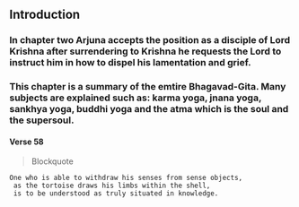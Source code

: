 

## Introduction
### In chapter two Arjuna accepts the position as a disciple of Lord Krishna after surrendering to Krishna he requests the Lord to instruct him in how to dispel his lamentation and grief. 

### This chapter is a summary of the emtire Bhagavad-Gita. Many subjects are explained such as: karma yoga, jnana yoga, sankhya yoga, buddhi yoga and the atma which is the soul and the supersoul.

#### Verse 58

> Blockquote

    One who is able to withdraw his senses from sense objects,
     as the tortoise draws his limbs within the shell,
     is to be understood as truly situated in knowledge.


<!--stackedit_data:
eyJoaXN0b3J5IjpbMTk2MjY2NTM2NCwzNTQyMzY2NzddfQ==
-->